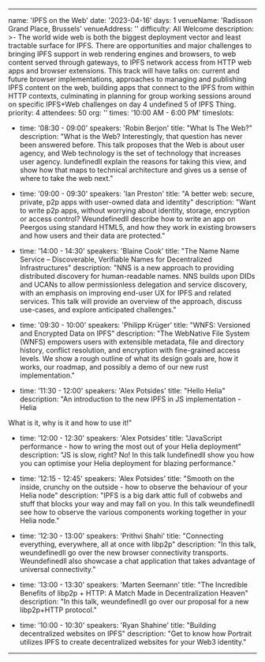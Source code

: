 ---

name: 'IPFS on the Web'
date: '2023-04-16'
days: 1
venueName: 'Radisson Grand Place, Brussels'
venueAddress: ''
difficulty: All Welcome
description: >-
  The world wide web is both the biggest deployment vector and least tractable surface for IPFS. There are opportunities and major challenges to bringing IPFS support in web rendering engines and browsers, to web content served through gateways, to IPFS network access from HTTP web apps and browser extensions. This track will have talks on: current and future browser implementations, approaches to managing and publishing IPFS content on the web, building apps that connect to the IPFS from within HTTP contexts, culminating in planning for group working sessions around on specific IPFS+Web challenges on day 4 undefined 5 of IPFS Thing.
priority: 4
attendees: 50
org: ''
times: '10:00 AM - 6:00 PM'
timeslots:

  - time: '08:30 - 09:00'
    speakers: 'Robin Berjon'
    title: "What Is The Web?"
    description: "What is the Web? Interestingly, that question has never been answered before. This talk proposes that the Web is about user agency, and Web technology is the set of technology that increases user agency. Iundefinedll explain the reasons for taking this view, and show how that maps to technical architecture and gives us a sense of where to take the web next."

  - time: '09:00 - 09:30'
    speakers: 'Ian Preston'
    title: "A better web: secure, private, p2p apps with user-owned data and identity"
    description: "Want to write p2p apps, without worrying about identity, storage, encryption or access control? Weundefinedll describe how to write an app on Peergos using standard HTML5, and how they work in existing browsers and how users and their data are protected."

  - time: '14:00 - 14:30'
    speakers: 'Blaine Cook'
    title: "The Name Name Service – Discoverable, Verifiable Names for Decentralized Infrastructures"
    description: "NNS is a new approach to providing distributed discovery for human-readable names. NNS builds upon DIDs and UCANs to allow permissionless delegation and service discovery, with an emphasis on improving end-user UX for IPFS and related services. This talk will provide an overview of the approach, discuss use-cases, and explore anticipated challenges."

  - time: '09:30 - 10:00'
    speakers: 'Philipp Krüger'
    title: "WNFS: Versioned and Encrypted Data on IPFS"
    description: "The WebNative File System (WNFS) empowers users with extensible metadata, file and directory history, conflict resolution, and encryption with fine-grained access levels.
We show a rough outline of what its design goals are, how it works, our roadmap, and possibly a demo of our new rust implementation."

  - time: '11:30 - 12:00'
    speakers: 'Alex Potsides'
    title: "Hello Helia"
    description: "An introduction to the new IPFS in JS implementation - Helia

What is it, why is it and how to use it!"

  - time: '12:00 - 12:30'
    speakers: 'Alex Potsides'
    title: "JavaScript performance - how to wring the most out of your Helia deployment"
    description: "JS is slow, right?  No!  In this talk Iundefinedll show you how you can optimise your Helia deployment for blazing performance."

  - time: '12:15 - 12:45'
    speakers: 'Alex Potsides'
    title: "Smooth on the inside, crunchy on the outside - how to observe the behaviour of your Helia node"
    description: "IPFS is a big dark attic full of cobwebs and stuff that blocks your way and may fall on you.  In this talk weundefinedll see how to observe the various components working together in your Helia node."

  - time: '12:30 - 13:00'
    speakers: 'Prithvi Shahi'
    title: "Connecting everything, everywhere, all at once with libp2p"
    description: "In this talk, weundefinedll go over the new browser connectivity transports. Weundefinedll also showcase a chat application that takes advantage of universal connectivity."

  - time: '13:00 - 13:30'
    speakers: 'Marten Seemann'
    title: "The Incredible Benefits of libp2p + HTTP: A Match Made in Decentralization Heaven"
    description: "In this talk, weundefinedll go over our proposal for a new libp2p+HTTP protocol."

  - time: '10:00 - 10:30'
    speakers: 'Ryan Shahine'
    title: "Building decentralized websites on IPFS"
    description: "Get to know how Portrait utilizes IPFS to create decentralized websites for your Web3 identity."

---